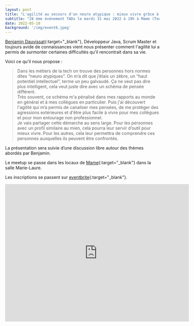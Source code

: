 ```yaml
---
layout: post
title: "L'agilité au secours d'un neuro atypique : mieux vivre grâce à cette méthode"
subtitle: "28 ème événement TADx le mardi 31 mai 2022 à 19h à Mame (Tours, 37)"
date: 2022-05-10
background: '/img/event6.jpeg'
---
```


[Benjamin Dauvissat](https://twitter.com/bdauvissat){:target="_blank"}, Développeur Java, Scrum Master et toujours avide de connaissances vient nous présenter comment l'agilité lui a permis de surmonter certaines difficultés qu'il rencontrait dans sa vie.

Voici ce qu'il nous propose :

>Dans les métiers de la tech on trouve des personnes hors normes dites “neuro atypiques”. 
>On m’a dit que j’étais un zèbre, un “haut potentiel intellectuel”, terme un peu galvaudé. 
>Ça ne veut pas dire plus intelligent, cela veut juste dire avec un schéma de pensée différent.  
>Très souvent, ce schéma m'a pénalisé dans mes rapports au monde en général et à mes collègues en particulier. 
>Puis j'ai découvert l'agilité qui m’a permis de canaliser mes pensées, de me protéger des agressions extérieures et d'être plus facile à vivre pour mes collègues et pour mon entourage non professionnel.  
>Je vais partager cette démarche au sens large. 
>Pour les personnes avec un profil similaire au mien, cela pourra leur servir d’outil pour mieux vivre. 
>Pour les autres, cela leur permettra de comprendre ces personnes auxquelles ils peuvent être confrontés.

La présentation sera suivie d’une discussion libre autour des thèmes abordés par Benjamin.

Le meetup se passe dans les locaux de [Mame](https://mame-tours.com/){:target="_blank"} dans la salle Marie-Laure.

Les inscriptions se passent sur [eventbrite](https://www.eventbrite.fr/e/338059293447){:target="_blank"}.

<iframe src="https://www.google.com/maps/embed?pb=!1m14!1m8!1m3!1d5401.937664338934!2d0.668619!3d47.393041!3m2!1i1024!2i768!4f13.1!3m3!1m2!1s0x0%3A0xf59dd58d55f79b77!2sMAME!5e0!3m2!1sfr!2sfr!4v1572774528763!5m2!1sfr!2sfr" width="600" height="450" frameborder="0" style="border:0;" allowfullscreen=""></iframe>